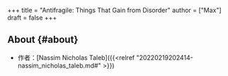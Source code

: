 +++
title = "Antifragile: Things That Gain from Disorder"
author = ["Max"]
draft = false
+++

## About {#about}

-   作者：[Nassim Nicholas Taleb]({{<relref "20220219202414-nassim_nicholas_taleb.md#" >}})